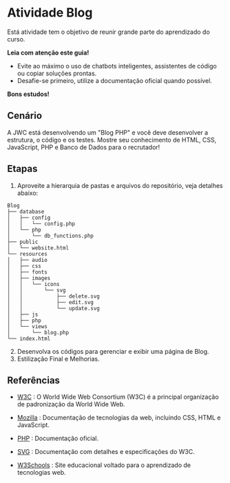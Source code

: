 # Atividade Blog

Está atividade tem o objetivo de reunir grande parte do aprendizado do curso.

**Leia com atenção este guia!**

- Evite ao máximo o uso de chatbots inteligentes, assistentes de código ou copiar soluções prontas.
- Desafie-se primeiro, utilize a documentação oficial quando possível.

**Bons estudos!**

## Cenário

A JWC está desenvolvendo um "Blog PHP" e você deve desenvolver a estrutura, o código e os testes.
Mostre seu conhecimento de HTML, CSS, JavaScript, PHP e Banco de Dados para o recrutador!

## Etapas

1. Aproveite a hierarquia de pastas e arquivos do repositório, veja detalhes abaixo:

```
Blog
├── database
│   ├── config
│   │   └── config.php
│   └── php
│       └── db_functions.php
├── public
│   └── website.html
└── resources
│   ├── audio
│   ├── css
│   ├── fonts
│   ├── images
│   │   └── icons
│   │       └── svg
│   │           ├── delete.svg
│   │           ├── edit.svg
│   │           └── update.svg
│   ├── js
│   ├── php
│   └── views
│       └── blog.php
└── index.html
```

2. Desenvolva os códigos para gerenciar e exibir uma página de Blog.
4. Estilização Final e Melhorias.

## Referências

- [W3C](https://www.w3.org/) : O World Wide Web Consortium (W3C) é a principal organização de padronização da World Wide Web.
- [Mozilla](https://developer.mozilla.org/en-US/) : Documentação de tecnologias da web, incluindo CSS, HTML e JavaScript.
- [PHP](https://www.php.net/docs.php) : Documentação oficial.
- [SVG](https://www.w3.org/TR/SVG2/) : Documentação com detalhes e especificações do W3C.

- [W3Schools](https://www.w3schools.com/) : Site educacional voltado para o aprendizado de tecnologias web.